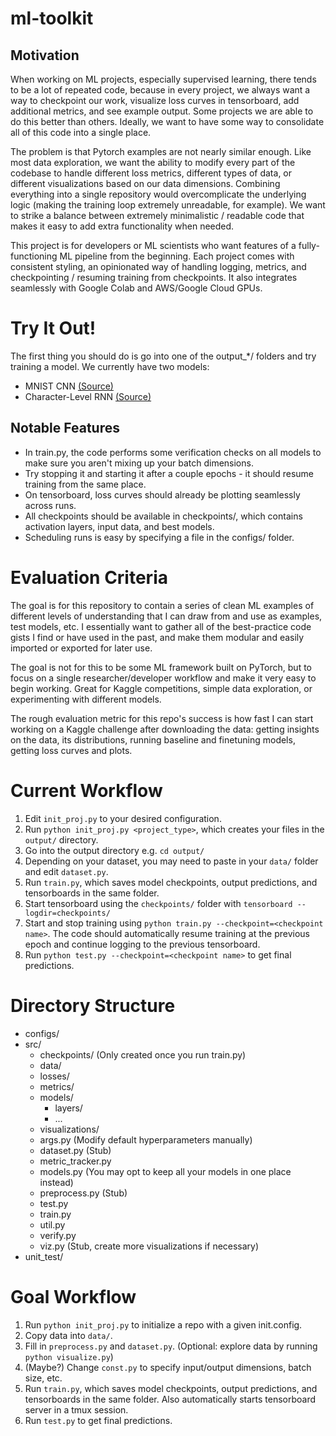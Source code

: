 # ml-toolkit

## Motivation
When working on ML projects, especially supervised learning, there tends to be a lot of repeated code, because in every project, we always want a way to checkpoint our work, visualize loss curves in tensorboard, add additional metrics, and see example output. Some projects we are able to do this better than others. Ideally, we want to have some way to consolidate all of this code into a single place.

The problem is that Pytorch examples are not nearly similar enough. Like most data exploration, we want the ability to modify every part of the codebase to handle different loss metrics, different types of data, or different visualizations based on our data dimensions. Combining everything into a single repository would overcomplicate the underlying logic (making the training loop extremely unreadable, for example). We want to strike a balance between extremely minimalistic / readable code that makes it easy to add extra functionality when needed.

This project is for developers or ML scientists who want features of a fully-functioning ML pipeline from the beginning. Each project comes with consistent styling, an opinionated way of handling logging, metrics, and checkpointing / resuming training from checkpoints. It also integrates seamlessly with Google Colab and AWS/Google Cloud GPUs.


# Try It Out!
The first thing you should do is go into one of the output_*/ folders and try training a model.
We currently have two models:
- MNIST CNN [(Source)](https://github.com/pytorch/examples/blob/master/mnist/main.py)
- Character-Level RNN [(Source)](https://pytorch.org/tutorials/intermediate/char_rnn_classification_tutorial.html)


## Notable Features
- In train.py, the code performs some verification checks on all models to make sure you aren't mixing up your batch dimensions.
- Try stopping it and starting it after a couple epochs - it should resume training from the same place.
- On tensorboard, loss curves should already be plotting seamlessly across runs.
- All checkpoints should be available in checkpoints/, which contains activation layers, input data, and best models.
- Scheduling runs is easy by specifying a file in the configs/ folder.


# Evaluation Criteria
The goal is for this repository to contain a series of clean ML examples of different levels of understanding that I can draw from and use as examples, test models, etc. I essentially want to gather all of the best-practice code gists I find or have used in the past, and make them modular and easily imported or exported for later use.

The goal is not for this to be some ML framework built on PyTorch, but to focus on a single researcher/developer workflow and make it very easy to begin working. Great for Kaggle competitions, simple data exploration, or experimenting with different models.

The rough evaluation metric for this repo's success is how fast I can start working on a Kaggle challenge after downloading the data: getting insights on the data, its distributions, running baseline and finetuning models, getting loss curves and plots.


# Current Workflow
1. Edit `init_proj.py` to your desired configuration.
2. Run `python init_proj.py <project_type>`, which creates your files in the `output/` directory.
3. Go into the output directory e.g. `cd output/`
4. Depending on your dataset, you may need to paste in your `data/` folder and edit `dataset.py`.
5. Run `train.py`, which saves model checkpoints, output predictions, and tensorboards in the same folder.
6. Start tensorboard using the `checkpoints/` folder with `tensorboard --logdir=checkpoints/`
7. Start and stop training using `python train.py --checkpoint=<checkpoint name>`. The code should automatically resume training at the previous epoch and continue logging to the previous tensorboard.
8. Run `python test.py --checkpoint=<checkpoint name>` to get final predictions.


# Directory Structure
- configs/
- src/
    - checkpoints/                  (Only created once you run train.py)
    - data/
    - losses/
    - metrics/
    - models/
        - layers/
        - ...
    - visualizations/
    - args.py                       (Modify default hyperparameters manually)
    - dataset.py                    (Stub)
    - metric_tracker.py
    - models.py                     (You may opt to keep all your models in one place instead)
    - preprocess.py                 (Stub)
    - test.py
    - train.py
    - util.py
    - verify.py
    - viz.py                        (Stub, create more visualizations if necessary)
- unit_test/


# Goal Workflow
1. Run `python init_proj.py` to initialize a repo with a given init.config.
2. Copy data into `data/`.
3. Fill in `preprocess.py` and `dataset.py`. (Optional: explore data by running `python visualize.py`)
4. (Maybe?) Change `const.py` to specify input/output dimensions, batch size, etc.
5. Run `train.py`, which saves model checkpoints, output predictions, and tensorboards in the same folder. Also automatically starts tensorboard server in a tmux session.
6. Run `test.py` to get final predictions.
